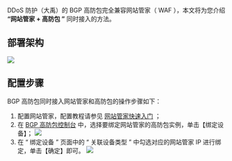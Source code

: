 DDoS 防护（大禹）的 BGP 高防包完全兼容网站管家（ WAF ），本文将为您介绍 **“网站管家 + 高防包 ”** 同时接入的方法。
## 部署架构
![](https://main.qcloudimg.com/raw/124a6c88ec256904d9abbcd1eddc64e8.png)
## 配置步骤
BGP 高防包同时接入网站管家和高防包的操作步骤如下：
1. 配置网站管家，配置教程请参见 [网站管家快速入门](https://cloud.tencent.com/document/product/627/11706) ；
2. 在 [BGP 高防包控制台](https://console.cloud.tencent.com/dayu/bgp) 中，选择要绑定网站管家的高防包实例，单击【绑定设备】；
![](https://main.qcloudimg.com/raw/09aeecc5a4ec00d92c5f830be92f5e0a.png)
3.  在 “ 绑定设备 ” 页面中的 “ 关联设备类型 ” 中勾选对应的网站管家 IP 进行绑定，单击【确定】即可。
   ![](https://main.qcloudimg.com/raw/13f7efb9c12f3ddb25429737389717d4.png)
